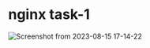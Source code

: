 # nginx task-1 
  ![Screenshot from 2023-08-15 17-14-22](https://github.com/maelghamrawy/nginx/assets/28117071/6de63032-9f45-4e3c-9dc8-0c52b7c7263f)
